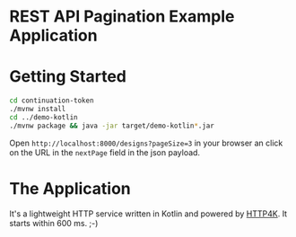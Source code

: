 # REST API Pagination Example Application

# Getting Started

```bash
cd continuation-token
./mvnw install
cd ../demo-kotlin
./mvnw package && java -jar target/demo-kotlin*.jar
```

Open `http://localhost:8000/designs?pageSize=3` in your browser an click on the URL in the `nextPage` field in the json payload.

# The Application

It's a lightweight HTTP service written in Kotlin and powered by [HTTP4K](https://www.http4k.org/). It starts within 600 ms. ;-) 
